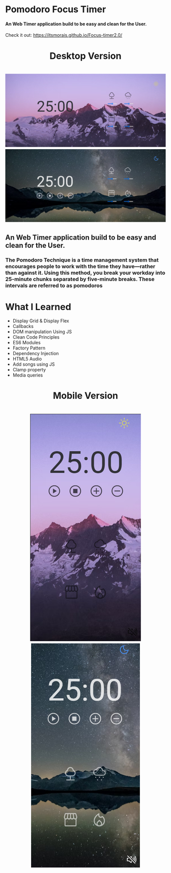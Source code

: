 ﻿# Pomodoro Focus Timer 
 #### An Web Timer application build to be easy and clean for the User.
 Check it out: https://itsmorais.github.io/Focus-timer2.0/
 
 <h1 align="center">Desktop Version</h1>
 <h1 align="center" display="flex">
  <img alt="Destop-light-version" title="#DESKTOP" src="./images/desktop1.png" />
   <img alt="Destop-dark-version" title="#DESKTOP" src="./images/desktop2.png" />
</h1>


## An Web Timer application build to be easy and clean for the User.
### The Pomodoro Technique is a time management system that encourages people to work with the time they have—rather than against it. Using this method, you break your workday into 25-minute chunks separated by five-minute breaks. These intervals are referred to as pomodoros

# What I Learned
<!--ts-->
* Display Grid & Display Flex
* Callbacks
* DOM manipulation Using JS
* Clean Code Principles
* ES6 Modules
* Factory Pattern
* Dependency Injection
* HTML5 Audio
* Add songs using JS
* Clamp property
* Media queries

 <h1 align="center">Mobile Version</h1>
<h1 align="center "display="flex">
  <img alt="Destop-light-version" title="#DESKTOP" src="./images/mobile1.png" />
   <img alt="Destop-dark-version" title="#DESKTOP" src="./images/mobile2.png" />
</h1>

